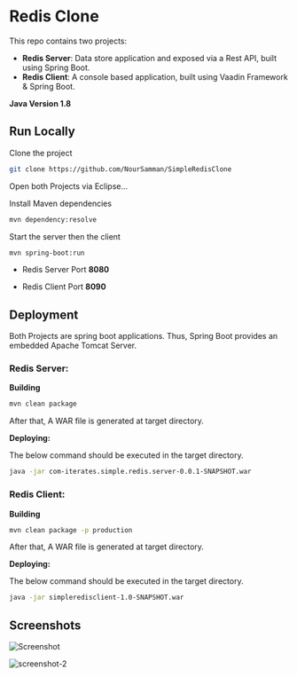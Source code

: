 
# Redis Clone

This repo contains two projects: 
- **Redis Server**: Data store application and exposed via a Rest API, built using Spring Boot.
- **Redis Client**: A console based application, built using Vaadin Framework & Spring Boot.

**Java Version 1.8**





## Run Locally

Clone the project

```bash
git clone https://github.com/NourSamman/SimpleRedisClone
```

Open both Projects via Eclipse...

Install Maven dependencies
```bash
mvn dependency:resolve 
```

Start the server then the client 

```bash
mvn spring-boot:run
```

- Redis Server Port **8080**

- Redis Client Port **8090**

## Deployment

Both Projects are spring boot applications. Thus, Spring Boot provides an embedded Apache Tomcat Server.

### **Redis Server:**

**Building**
```bash
mvn clean package
```
After that, A WAR file is generated at target directory.

**Deploying:**

The below command should be executed in the target directory.
```bash
java -jar com-iterates.simple.redis.server-0.0.1-SNAPSHOT.war
```

### **Redis Client:**

**Building**
```bash
mvn clean package -p production
```
After that, A WAR file is generated at target directory.

**Deploying:**

The below command should be executed in the target directory.
```bash
java -jar simpleredisclient-1.0-SNAPSHOT.war
```


## Screenshots

![Screenshot](https://user-images.githubusercontent.com/70534517/145725759-7bd265f7-520c-405a-9e29-3020cf15e6ff.png)


![screenshot-2](https://user-images.githubusercontent.com/70534517/145725769-d6fefe22-b0ea-488d-9fac-8f4ac593acb7.png)




